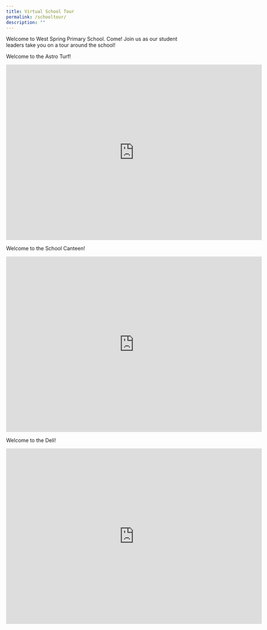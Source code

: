 ```yaml
---
title: Virtual School Tour
permalink: /schooltour/
description: ""
---
```

Welcome to West Spring Primary School. 
Come! Join us as our student leaders take you on a tour around the school!


Welcome to the Astro Turf! 
<iframe src="https://player.vimeo.com/video/783795973?h=6a59240022&amp;badge=0&amp;autopause=0&amp;player_id=0&amp;app_id=58479" width="700" height="480" frameborder="0" allow="autoplay; fullscreen; picture-in-picture" allowfullscreen title="Astro Turf"></iframe>

Welcome to the School Canteen! 
<iframe src="https://player.vimeo.com/video/783795997?h=02c8a8f89d&amp;badge=0&amp;autopause=0&amp;player_id=0&amp;app_id=58479"width="700" height="480" frameborder="0" allow="autoplay; fullscreen; picture-in-picture" allowfullscreen title="Canteen"></iframe>

Welcome to the Deli!
<iframe src="https://player.vimeo.com/video/783795956?h=df3bf46d99&amp;badge=0&amp;autopause=0&amp;player_id=0&amp;app_id=58479" width="700" height="480" frameborder="0" allow="autoplay; fullscreen; picture-in-picture" allowfullscreen title="DELI"></iframe>
